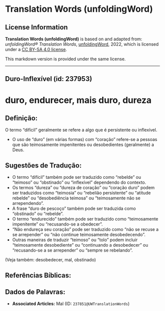 # Translation Words (unfoldingWord)

## License Information

**Translation Words (unfoldingWord)** is based on and adapted from: _unfoldingWord® Translation Words_, [unfoldingWord](https://unfoldingword.org/utw), 2022, which is licensed under a [CC BY-SA 4.0 license](https://creativecommons.org/licenses/by-sa/4.0/legalcode.en).

This markdown version is provided under the same license.



--------------------------------

## Duro-Inflexível (id: 237953)

duro, endurecer, mais duro, dureza
==================================

Definição:
----------

O termo “difícil” geralmente se refere a algo que é persistente ou inflexível.

* O uso de “duro” (em várias formas) com “coração” refere\-se a pessoas que são teimosamente impenitentes ou desobedientes (geralmente) a Deus.

Sugestões de Tradução:
----------------------

* O termo “difícil” também pode ser traduzido como “rebelde” ou “teimoso” ou “obstinado” ou “inflexível” dependendo do contexto.
* Os termos “dureza” ou “dureza de coração” ou “coração duro” podem ser traduzidos como “teimosia” ou “rebelião persistente” ou “atitude rebelde” ou “desobediência teimosa” ou “teimosamente não se arrependendo”.
* A frase “duro de pescoço” também pode ser traduzida como “obstinado” ou “rebelde”.
* O termo “endurecido” também pode ser traduzido como “teimosamente impenitente” ou “recusando\-se a obedecer”.
* “Não endureça seu coração” pode ser traduzido como “não se recuse a se arrepender” ou “não continue teimosamente desobedecendo”.
* Outras maneiras de traduzir “teimoso” ou “tolo” podem incluir “teimosamente desobediente” ou “continuando a desobedecer” ou “recusando\-se a se arrepender” ou “sempre se rebelando”.

(Veja também: desobedecer, mal, obstinado)

Referências Bíblicas:
---------------------

Dados de Palavras:
------------------

* **Associated Articles:** Mal (ID: `237851@UWTranslationWords`)

